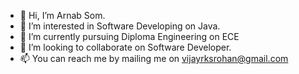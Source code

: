 - 👋 Hi, I’m Arnab Som.
- 👀 I’m interested in Software Developing on Java.
- 🌱 I’m currently pursuing Diploma Engineering on ECE
- 💞️ I’m looking to collaborate on Software Developer.
- 📫 You can reach me by mailing me on vijayrksrohan@gmail.com

<!---
Arnabrks/Arnabrks is a ✨ special ✨ repository because its `README.md` (this file) appears on your GitHub profile.
You can click the Preview link to take a look at your changes.
--->
